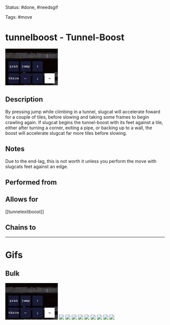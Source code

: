 Status: #done, #needsgif

Tags: #move

# tunnelboost - Tunnel-Boost
<img src=https://raw.githubusercontent.com/LauraHannah44/Rain-World-Movement/main/Files/tunnelboost_header.gif>

## Description
By pressing jump while climbing in a tunnel, slugcat will accelerate foward for a couple of tiles, before slowing and taking some frames to begin crawling again. If slugcat begins the tunnel-boost with its feet against a tile, either after turning a corner, exiting a pipe, or backing up to a wall, the boost will accelerate slugcat far more tiles before slowing.

## Notes
Due to the end-lag, this is not worth it unless you perform the move with slugcats feet against an edge.

## Performed from


## Allows for
[[tunnelexitboost]]

## Chains to


___
# Gifs
## Bulk
<img src=https://raw.githubusercontent.com/LauraHannah44/Rain-World-Movement/main/Files/tunnelboost_0.gif>

<img src=https://raw.githubusercontent.com/LauraHannah44/Rain-World-Movement/main/Files/tunnelboost_1.gif>

<img src=https://raw.githubusercontent.com/LauraHannah44/Rain-World-Movement/main/Files/tunnelboost_2.gif>

<img src=https://raw.githubusercontent.com/LauraHannah44/Rain-World-Movement/main/Files/tunnelboost_3.gif>

<img src=https://raw.githubusercontent.com/LauraHannah44/Rain-World-Movement/main/Files/tunnelboost_4.gif>

<img src=https://raw.githubusercontent.com/LauraHannah44/Rain-World-Movement/main/Files/tunnelboost_5.gif>

<img src=https://raw.githubusercontent.com/LauraHannah44/Rain-World-Movement/main/Files/tunnelboost_6.gif>

<img src=https://raw.githubusercontent.com/LauraHannah44/Rain-World-Movement/main/Files/tunnelboost_7.gif>

<img src=https://raw.githubusercontent.com/LauraHannah44/Rain-World-Movement/main/Files/tunnelboost_8.gif>

<img src=https://raw.githubusercontent.com/LauraHannah44/Rain-World-Movement/main/Files/tunnelboost_9.gif>
